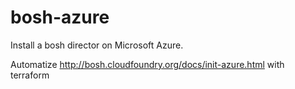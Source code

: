 # bosh-azure
Install a bosh director on Microsoft Azure.

Automatize http://bosh.cloudfoundry.org/docs/init-azure.html with terraform
